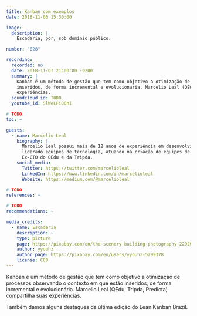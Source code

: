 ```yaml
---
title: Kanban com exemplos
date: 2018-11-06 15:30:00

image:
  description: |
    Escadaria, por, sob domínio público.

number: "028"

recording:
  recorded: no
  date: 2018-11-07 21:00:00 -0200
  summary: |
    Kanban é um método de gestão que tem como objetivo a otimização de processos observando o contexto em que estão
    inseridos, de forma incremental e evolucionária. Marcelio Leal (QEdu, Tripda, Predicta) compartilha suas
    experiências.
  soundcloud_id: TODO.
  youtube_id: SlWeLFiO0hI

# TODO.
toc: ~

guests:
  - name: Marcelio Leal
    biography: |
      Marcelio Leal possui mais de 12 anos de experiência em desenvolvimento de software. Nos últimos 10 anos, tem
      liderado equipes de tecnologia, atuando na criação de equipes de desenvolvimento de produto de alto desempenho.
      Ex-CTO do QEdu e da Tripda.
    social_media:
      Twitter: https://twitter.com/marcelioleal
      LinkedIn: https://www.linkedin.com/in/marcelioleal
      Website: https://medium.com/@marcelioleal

# TODO.
references: ~

# TODO.
recommendations: ~

media_credits:
  - name: Escadaria
    description: ~
    type: picture
    page: https://pixabay.com/en/the-scenery-building-photography-2292016
    author: yyouhz
    author_page: https://pixabay.com/en/users/yyouhz-5299378
    license: CC0
---
```


Kanban é um método de gestão que tem como objetivo a otimização de processos observando o contexto em que estão
inseridos, de forma incremental e evolucionária. Marcelio Leal (QEdu, Tripda, Predicta) compartilha suas
experiências.

Também damos alguns destaques da última edição do Lean Kanban Brazil.
